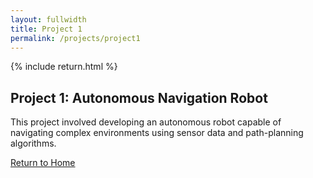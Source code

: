 ```yaml
---
layout: fullwidth
title: Project 1
permalink: /projects/project1
---
```


{% include return.html %}

<section class="project-details">
  <h1>Project 1: Autonomous Navigation Robot</h1>
  <p>
    This project involved developing an autonomous robot capable of navigating complex environments using sensor data and path-planning algorithms.
  </p>
  <!-- Add more project-specific content here -->
</section>

<footer class="page-return-footer">
  <a href="/" class="return-btn">Return to Home</a>
</footer>
